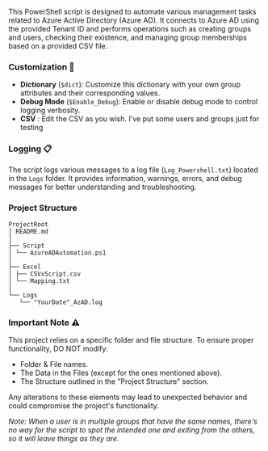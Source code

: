 This PowerShell script is designed to automate various management tasks related to Azure Active Directory (Azure AD). It connects to Azure AD using the provided Tenant ID and performs operations such as creating groups and users, checking their existence, and managing group memberships based on a provided CSV file.

### Customization 🔄
- **Dictionary** (`$dict`): Customize this dictionary with your own group attributes and their corresponding values.
- **Debug Mode** (`$Enable_Debug`): Enable or disable debug mode to control logging verbosity.
- **CSV** : Edit the CSV as you wish. I've put some users and groups just for testing

### Logging 📋
The script logs various messages to a log file (`Log_Powershell.txt`) located in the `Logs` folder. It provides information, warnings, errors, and debug messages for better understanding and troubleshooting.

### Project Structure
```
ProjectRoot
│ README.md
│ 
├── Script
│ └── AzureADAutomation.ps1
│
├── Excel
│ ├── CSVxScript.csv
│ └── Mapping.txt
│
└── Logs
   └── "YourDate"_AzAD.log
```

### Important Note ⚠️
This project relies on a specific folder and file structure. To ensure proper functionality, DO NOT modify:
- Folder & File names.
- The Data in the Files (except for the ones mentioned above).
- The Structure outlined in the "Project Structure" section.

Any alterations to these elements may lead to unexpected behavior and could compromise the project's functionality.

*Note: When a user is in multiple groups that have the same names, there's no way for the script to spot the intended one and exiting from the others, so it will leave things as they are.*
